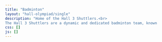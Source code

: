 ```yaml
---
title: "Badminton"
layout: "hall-olympiad/single"
description: "Home of the Hall 3 Shuttlers.<br>
The Hall 3 Shuttlers are a dynamic and dedicated badminton team, known for their agility, strategy, and competitive spirit. Whether in training or in competition, they consistently display exceptional skill and sportsmanship, making Hall 3 proud."
css: []
js: []
---
```


